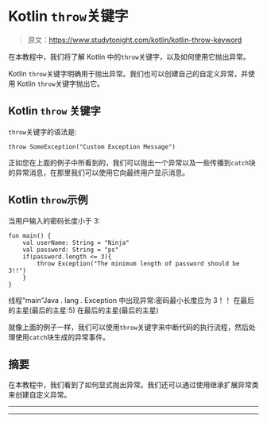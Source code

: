 # Kotlin `throw`关键字

> 原文：<https://www.studytonight.com/kotlin/kotlin-throw-keyword>

在本教程中，我们将了解 Kotlin 中的`throw`关键字，以及如何使用它抛出异常。

Kotlin `throw`关键字明确用于抛出异常。我们也可以创建自己的自定义异常，并使用 Kotlin `throw`关键字抛出它。

## Kotlin `throw` 关键字

`throw`关键字的语法是:

```
throw SomeException("Custom Exception Message")
```

正如您在上面的例子中所看到的，我们可以抛出一个异常以及一些传播到`catch`块的异常消息，在那里我们可以使用它向最终用户显示消息。

## Kotlin `throw`示例

当用户输入的密码长度小于 3:

```
fun main() {
    val userName: String = "Ninja"
    val password: String = "ps"
    if(password.length <= 3){
        throw Exception("The minimum length of password should be 3!!")
    }
}
```

线程“main”Java . lang . Exception 中出现异常:密码最小长度应为 3！！
在最后的主星(最后的主星:5)
在最后的主星(最后的主星)

就像上面的例子一样，我们可以使用`throw`关键字来中断代码的执行流程，然后处理使用`catch`块生成的异常事件。

## 摘要

在本教程中，我们看到了如何显式抛出异常。我们还可以通过使用继承扩展异常类来创建自定义异常。

* * *

* * *